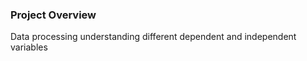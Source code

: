 ### Project Overview

 Data processing understanding different dependent and independent variables


